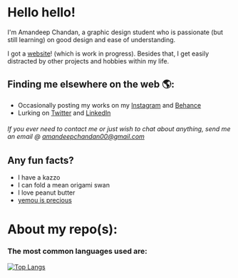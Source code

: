 # Hello hello!

I'm Amandeep Chandan, a graphic design student who is passionate (but still learning) on good design and ease of understanding.

I got a <a href="https://amandeepchandan.com/">website</a>! (which is work in progress). Besides that, I get easily distracted by other projects and hobbies within my life.

## Finding me elsewhere on the web 🌎:

- Occasionally posting my works on my <a href="https://www.instagram.com/amandeep_s_chandan/">Instagram</a> and <a href="https://www.behance.net/deepsc">Behance</a>
- Lurking on <a href="https://twitter.com/AmandeepChandan">Twitter</a> and <a href="https://www.linkedin.com/in/amandeep-chandan00/">LinkedIn<a/>

###### If you ever need to contact me or just wish to chat about anything, send me an email @ <amandeepchandan00@gmail.com>

## Any fun facts?
- I have a kazzo
- I can fold a mean origami swan 
- I love peanut butter
- <a href="https://github.com/yemouu">yemou is precious</a>
# About my repo(s):

### The most common languages used are:

[![Top Langs](https://github-readme-stats.vercel.app/api/top-langs/?username=aschandan)](https://github.com/anuraghazra/github-readme-stats)
